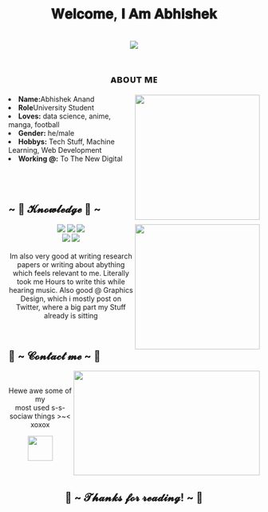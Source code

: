 <body>
<h1 align="center">𝐖𝐞𝐥𝐜𝐨𝐦𝐞, 𝐈 𝐀𝐦 𝐀𝐛𝐡𝐢𝐬𝐡𝐞𝐤</h1>
<br>
<div align="center">
<img src="https://media.giphy.com/media/zwDNti5vWFujS/giphy.gif">
</div>
<br>
<div>
<h2 align="center">ᴀʙᴏᴜᴛ ᴍᴇ</h2>
<img src="https://media.giphy.com/media/4Zy8UHlDr6ZQunKhhp/giphy.gif"  width="250" height="250" align="right">
<li>
<b>Name:</b>Abhishek Anand</li>
<li>
<b>Role</b>University Student
</li>
<li>
<b>Loves:</b> data science, anime, manga, football
</li>
<li>
<b>Gender:</b> he/male
</li>
<li>
<b>Hobbys:</b> Tech Stuff, Machine Learning, Web Development
</li>
<li>
<b>Working @:</b> To The New Digital
</li>
<br><br><br>
</div>
<div>
<h2 align="left">            ~ 📇 𝓚𝓷𝓸𝔀𝓵𝓮𝓭𝓰𝓮 📇 ~</h2>
<p>
<img src="https://media.giphy.com/media/aY1HMl4E1Ju1y/giphy.gif" width="250" height="250" align="right">
</div>
<div>
<p align="center"><img src="https://img.shields.io/badge/adobe%20photoshop%20-%2331A8FF.svg?&style=for-the-badge&logo=adobe%20photoshop&logoColor=white"/> <img src="https://img.shields.io/badge/html5%20-%23E34F26.svg?&style=for-the-badge&logo=html5&logoColor=white"/> <img src="https://img.shields.io/badge/css3%20-%231572B6.svg?&style=for-the-badge&logo=css3&logoColor=white"/><br>
 <img src="https://img.shields.io/badge/javascript%20-%23323330.svg?&style=for-the-badge&logo=javascript&logoColor=%23F7DF1E"/> <img src="https://img.shields.io/badge/git%20-%23F05033.svg?&style=for-the-badge&logo=git&logoColor=white"/> <br><br>
Im also very good at writing research papers or writing about abything which feels relevant to me. Literally took me Hours to write this while hearing music. Also good @ Graphics Design, which i mostly post on Twitter, where a big part my Stuff already is sitting
</p>
<br>
<h2>           📝 ~ 𝓒𝓸𝓷𝓽𝓪𝓬𝓽 𝓶𝓮 ~ 📝</h2>
<img src="https://media.giphy.com/media/rrTXn4zEMp008/giphy.gif" align="right" width="373.5px" height="208.5px">
<br>
<p align="center">Hewe awe some of my <br>
most used s-s-sociaw things >~< xoxox</p>
<p align="center"><a href="https://twitter.com/abhi_real" target="_blank"><img src="https://media.giphy.com/media/SMKiEh9WDO6ze/giphy.gif"width="50" height="50" /></a> <a href="https://www.linkedin.com/in/abhishek-anand-646025196/" target="_blank"></a></p>
</div>
<br>
<div>
<h2 align="center">💖 ~ 𝓣𝓱𝓪𝓷𝓴𝓼 𝓯𝓸𝓻 𝓻𝓮𝓪𝓭𝓲𝓷𝓰! ~ 💖</h2>

